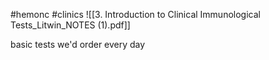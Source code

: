 #hemonc #clinics 
![[3. Introduction to Clinical Immunological Tests_Litwin_NOTES (1).pdf]]

basic tests we'd order every day 